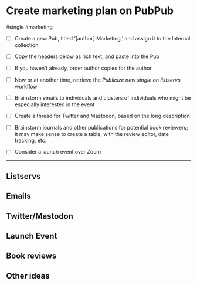 # Create marketing plan on PubPub

#single #marketing

- [ ] Create a new Pub, titled ‘[author] Marketing,’ and assign it to the Internal collection
- [ ] Copy the headers below as rich text, and paste into the Pub
- [ ] If you haven’t already, order author copies for the author
- [ ] Now or at another time, retrieve the *Publicize new single on listservs* workflow
- [ ] Brainstorm emails to individuals and clusters of individuals who might be especially interested in the event
- [ ] Create a thread for Twitter and Mastodon, based on the long description
- [ ] Brainstorm journals and other publications for potential book reviewers; it may make sense to create a table, with the review editor, date tracking, etc. 
- [ ] Consider a launch event over Zoom


***

## Listservs

## Emails

## Twitter/Mastodon

## Launch Event

## Book reviews

## Other ideas